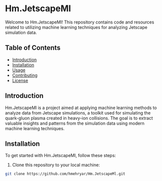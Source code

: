 # Hm.JetscapeMl

Welcome to Hm.JetscapeMl! This repository contains code and resources related to utilizing machine learning techniques for analyzing Jetscape simulation data.

## Table of Contents

- [Introduction](#introduction)
- [Installation](#installation)
- [Usage](#usage)
- [Contributing](#contributing)
- [License](#license)

## Introduction

Hm.JetscapeMl is a project aimed at applying machine learning methods to analyze data from Jetscape simulations, a toolkit used for simulating the quark-gluon plasma created in heavy-ion collisions. The goal is to extract valuable insights and patterns from the simulation data using modern machine learning techniques.

## Installation

To get started with Hm.JetscapeMl, follow these steps:

1. Clone this repository to your local machine:

```bash
git clone https://github.com/hmehryar/Hm.JetscapeMl.git
